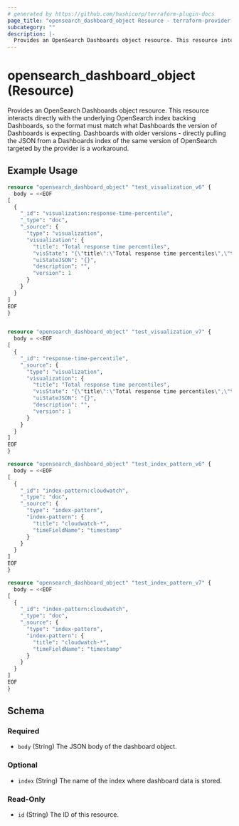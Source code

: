 ```yaml
---
# generated by https://github.com/hashicorp/terraform-plugin-docs
page_title: "opensearch_dashboard_object Resource - terraform-provider-opensearch"
subcategory: ""
description: |-
  Provides an OpenSearch Dashboards object resource. This resource interacts directly with the underlying OpenSearch index backing Dashboards, so the format must match what Dashboards the version of Dashboards is expecting. Dashboards with older versions - directly pulling the JSON from a Dashboards index of the same version of OpenSearch targeted by the provider is a workaround.
---
```


# opensearch_dashboard_object (Resource)

Provides an OpenSearch Dashboards object resource. This resource interacts directly with the underlying OpenSearch index backing Dashboards, so the format must match what Dashboards the version of Dashboards is expecting. Dashboards with older versions - directly pulling the JSON from a Dashboards index of the same version of OpenSearch targeted by the provider is a workaround.

## Example Usage

```terraform
resource "opensearch_dashboard_object" "test_visualization_v6" {
  body = <<EOF
[
  {
    "_id": "visualization:response-time-percentile",
    "_type": "doc",
    "_source": {
      "type": "visualization",
      "visualization": {
        "title": "Total response time percentiles",
        "visState": "{\"title\":\"Total response time percentiles\",\"type\":\"line\",\"params\":{\"addTooltip\":true,\"addLegend\":true,\"legendPosition\":\"right\",\"showCircles\":true,\"interpolate\":\"linear\",\"scale\":\"linear\",\"drawLinesBetweenPoints\":true,\"radiusRatio\":9,\"times\":[],\"addTimeMarker\":false,\"defaultYExtents\":false,\"setYExtents\":false},\"aggs\":[{\"id\":\"1\",\"enabled\":true,\"type\":\"percentiles\",\"schema\":\"metric\",\"params\":{\"field\":\"app.total_time\",\"percents\":[50,90,95]}},{\"id\":\"2\",\"enabled\":true,\"type\":\"date_histogram\",\"schema\":\"segment\",\"params\":{\"field\":\"@timestamp\",\"interval\":\"auto\",\"customInterval\":\"2h\",\"min_doc_count\":1,\"extended_bounds\":{}}},{\"id\":\"3\",\"enabled\":true,\"type\":\"terms\",\"schema\":\"group\",\"params\":{\"field\":\"system.syslog.program\",\"size\":5,\"order\":\"desc\",\"orderBy\":\"_term\"}}],\"listeners\":{}}",
        "uiStateJSON": "{}",
        "description": "",
        "version": 1
      }
    }
  }
]
EOF
}


resource "opensearch_dashboard_object" "test_visualization_v7" {
  body = <<EOF
[
  {
    "_id": "response-time-percentile",
    "_source": {
      "type": "visualization",
      "visualization": {
        "title": "Total response time percentiles",
        "visState": "{\"title\":\"Total response time percentiles\",\"type\":\"line\",\"params\":{\"addTooltip\":true,\"addLegend\":true,\"legendPosition\":\"right\",\"showCircles\":true,\"interpolate\":\"linear\",\"scale\":\"linear\",\"drawLinesBetweenPoints\":true,\"radiusRatio\":9,\"times\":[],\"addTimeMarker\":false,\"defaultYExtents\":false,\"setYExtents\":false},\"aggs\":[{\"id\":\"1\",\"enabled\":true,\"type\":\"percentiles\",\"schema\":\"metric\",\"params\":{\"field\":\"app.total_time\",\"percents\":[50,90,95]}},{\"id\":\"2\",\"enabled\":true,\"type\":\"date_histogram\",\"schema\":\"segment\",\"params\":{\"field\":\"@timestamp\",\"interval\":\"auto\",\"customInterval\":\"2h\",\"min_doc_count\":1,\"extended_bounds\":{}}},{\"id\":\"3\",\"enabled\":true,\"type\":\"terms\",\"schema\":\"group\",\"params\":{\"field\":\"system.syslog.program\",\"size\":5,\"order\":\"desc\",\"orderBy\":\"_term\"}}],\"listeners\":{}}",
        "uiStateJSON": "{}",
        "description": "",
        "version": 1
      }
    }
  }
]
EOF
}

resource "opensearch_dashboard_object" "test_index_pattern_v6" {
  body = <<EOF
[
  {
    "_id": "index-pattern:cloudwatch",
    "_type": "doc",
    "_source": {
      "type": "index-pattern",
      "index-pattern": {
        "title": "cloudwatch-*",
        "timeFieldName": "timestamp"
      }
    }
  }
]
EOF
}

resource "opensearch_dashboard_object" "test_index_pattern_v7" {
  body = <<EOF
[
  {
    "_id": "index-pattern:cloudwatch",
    "_type": "doc",
    "_source": {
      "type": "index-pattern",
      "index-pattern": {
        "title": "cloudwatch-*",
        "timeFieldName": "timestamp"
      }
    }
  }
]
EOF
}
```

<!-- schema generated by tfplugindocs -->
## Schema

### Required

- `body` (String) The JSON body of the dashboard object.

### Optional

- `index` (String) The name of the index where dashboard data is stored.

### Read-Only

- `id` (String) The ID of this resource.
